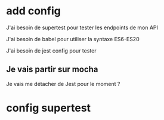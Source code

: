 # add config

J'ai besoin de supertest pour tester les endpoints de mon API

J'ai besoin de babel pour utiliser la syntaxe ES6-ES20

J'ai besoin de jest config pour tester

Je vais partir sur mocha
---
Je vais me détacher de Jest pour le moment ?


# config supertest
